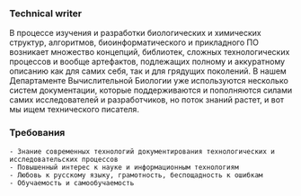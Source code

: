 ### Technical writer
В процессе изучения и разработки биологических и химических структур, алгоритмов, биоинформатического и прикладного ПО возникает множество концепций, библиотек, сложных технологических процессов и вообще артефактов, подлежащих полному и аккуратному описанию как для самих себя, так и для грядущих поколений. В нашем Департаменте Вычислительной Биологии уже используются несколько систем документации, которые поддерживаются и пополняются силами самих исследователей и разработчиков, но поток знаний растет, и вот мы ищем технического писателя.

### Требования
    - Знание современных технологий документирования технологических и исследовательских процессов
    - Повышенный интерес к науке и информационным технологиям
    - Любовь к русскому языку, грамотность, беспощадность к ошибкам
    - Обучаемость и самообучаемость
